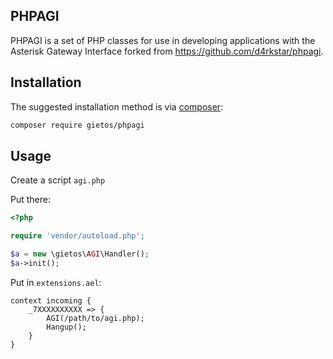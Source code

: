 PHPAGI
------

PHPAGI is a set of PHP classes for use in developing applications with
the Asterisk Gateway Interface forked from https://github.com/d4rkstar/phpagi.

## Installation

The suggested installation method is via [composer](https://getcomposer.org/):

```sh
composer require gietos/phpagi
```

## Usage

Create a script `agi.php`

Put there:

```php
<?php

require 'vendor/autoload.php';

$a = new \gietos\AGI\Handler();
$a->init();
```

Put in `extensions.ael`:
```
context incoming {
    _7XXXXXXXXXX => {
        AGI(/path/to/agi.php);
        Hangup();
    }
}
```

